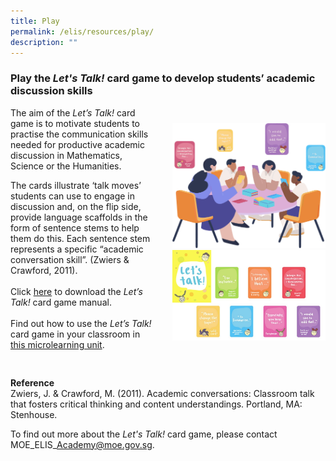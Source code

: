 ```yaml
---
title: Play
permalink: /elis/resources/play/
description: ""
---
```

### Play the&nbsp;_Let's Talk!_&nbsp;card game to develop students’ academic discussion skills

<div class="flex">
<div class="order">
<img src="/images/play_banner.png" style="width:50%">

<img src="/images/lesson-2_let's-talk51a7e6e4204a4497bc666bf8e2a3dea4.jpg" style="width:50%">
</div>
		 
<div>
	The aim of the&nbsp;<i>Let’s Talk!</i>&nbsp;card game is to motivate students to practise the communication skills needed for productive academic discussion in Mathematics, Science or the Humanities.

The cards illustrate ‘talk moves’ students can use to engage in discussion and, on the flip side, provide language scaffolds in the form of sentence stems to help them do this. Each sentence stem represents a specific “academic conversation skill”. (Zwiers &amp; Crawford, 2011).
<br><br>
Click <a target="_blank" href="/files/sl_game-manual_final-(2020-nov-6).pdf">here</a> to download the <i>Let’s Talk!</i> card game manual.
<br><br>
Find out how to use the <i>Let’s Talk!</i> card game in your classroom in <a target="_blank" href="https://www.opal2.moe.edu.sg/app/learner/detail/course/a5650cf8-ce27-4a5e-913f-eef049c60758">this microlearning unit</a>.
</div>
</div>


**Reference**  
Zwiers, J. &amp; Crawford, M. (2011).&nbsp;Academic conversations: Classroom talk that fosters critical thinking and content understandings.&nbsp;Portland, MA: Stenhouse.

To find out more about the *Let's Talk!* card game, please contact MOE\_ELIS\_Academy@moe.gov.sg.

<style>
	.flex {
		display: flex;
		margin-bottom: 30px;
		gap:30px;
		align-items: center;
		justify-content: space-around;
	}
	
	.flex > .order {
		order: 1;
	}
	
	.flex > .order > img {
			width: 100% !important;
		}
	
	.flex > p {
		margin: 0;
	}
	
	@media only screen and (max-width: 768px) {
		.flex > .order {
			order: 0;
		}
		.flex > .order > img {
			width: 50% !important;
		}
		.flex {
				flex-direction: column;
				gap: 20px;
		}
	}
	
	a::before, a::after {
		content: "" !important;
	margin: 0;
	}
</style>
